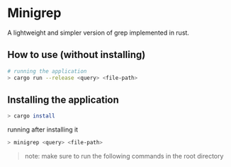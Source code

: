 # Minigrep

A lightweight and simpler version of grep implemented in rust.

## How to use (without installing)

```bash
# running the application
> cargo run --release <query> <file-path>
```

## Installing the application

```bash
> cargo install 
```

running after installing it

```bash
> minigrep <query> <file-path>
```

> note:
> make sure to run the following commands in the root directory
